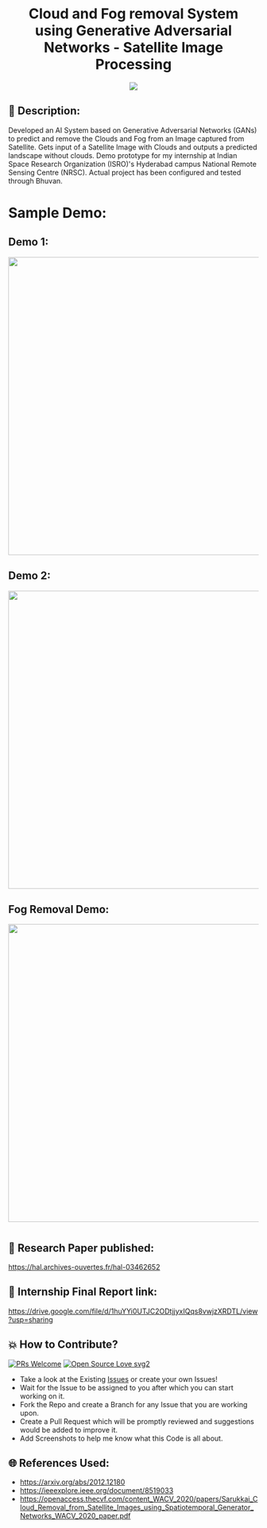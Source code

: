 <h1 align="center">Cloud and Fog removal System using Generative Adversarial Networks - Satellite Image Processing</h1>

<p align="center">
<img src="https://user-images.githubusercontent.com/54114888/126111452-2023cf52-d7bb-4eab-aab4-42f4d583e3f5.png" width="" height="">
</p>

## 📜 Description:
Developed an AI System based on Generative Adversarial Networks (GANs) to predict and remove the Clouds and Fog from an Image captured from Satellite. Gets input of a Satellite Image with Clouds and outputs a predicted landscape without clouds. Demo prototype for my internship at Indian Space Research Organization (ISRO)'s Hyderabad campus National Remote Sensing Centre (NRSC). Actual project has been configured and tested through Bhuvan.

# Sample Demo:
## Demo 1:
<div align="center"><img src="./readme_images/test_0000.png" width="600" height=""></div>

## Demo 2:
<div align="center"><img src="./readme_images/test_0026.png" width="600" height="""></div>

## Fog Removal Demo:
<div align="center"><img src="./readme_images/rice1_result.png" width="600" height=""></div>

#
## 📜 Research Paper published:
https://hal.archives-ouvertes.fr/hal-03462652  

## 📜 Internship Final Report link:
https://drive.google.com/file/d/1huYYi0UTJC2ODtjjyxIQqs8vwjzXRDTL/view?usp=sharing

## 💥 How to Contribute?

[![PRs Welcome](https://img.shields.io/badge/PRs-welcome-brightgreen.svg?style=flat-square)](http://makeapullrequest.com)
[![Open Source Love svg2](https://badges.frapsoft.com/os/v2/open-source.svg?v=103)](https://github.com/ellerbrock/open-source-badges/) 

- Take a look at the Existing [Issues](https://github.com/Akash-Ramjyothi/Cloud-Removal-with-GAN-Satellite-Image-Processing/issues) or create your own Issues!
- Wait for the Issue to be assigned to you after which you can start working on it.
- Fork the Repo and create a Branch for any Issue that you are working upon.
- Create a Pull Request which will be promptly reviewed and suggestions would be added to improve it.
- Add Screenshots to help me know what this Code is all about.

## 🌐 References Used:
- https://arxiv.org/abs/2012.12180
- https://ieeexplore.ieee.org/document/8519033
- https://openaccess.thecvf.com/content_WACV_2020/papers/Sarukkai_Cloud_Removal_from_Satellite_Images_using_Spatiotemporal_Generator_Networks_WACV_2020_paper.pdf
